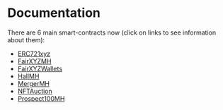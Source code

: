 # Documentation

There are 6 main smart-contracts now
(click on links to see information about them):
- [ERC721xyz](ERC721xyz.md)
- [FairXYZMH](./FairXYZMH.md)
- [FairXYZWallets](./FairXYZWallets.md)
- [HallMH](./HallMH.md)
- [MergerMH](./MergerMH.md)
- [NFTAuction](./NFTAuction.md)
- [Prospect100MH](./Prospect100MH.md)
